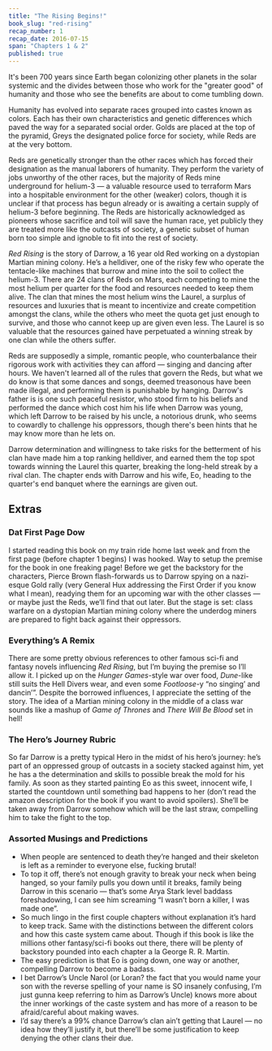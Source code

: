 ```yaml
---
title: "The Rising Begins!"
book_slug: "red-rising"
recap_number: 1
recap_date: 2016-07-15
span: "Chapters 1 & 2"
published: true
---
```


It's been 700 years since Earth began colonizing other planets in the solar systemic and the divides between those who work for the "greater good" of humanity and those who see the benefits are about to come tumbling down. 

Humanity has evolved into separate races grouped into castes known as colors. Each has their own characteristics and genetic differences which paved the way for a separated social order. Golds are placed at the top of the pyramid, Greys the designated police force for society, while Reds are at the very bottom.

Reds are genetically stronger than the other races which has forced their designation as the manual laborers of humanity. They perform the variety of jobs unworthy of the other races, but the majority of Reds mine underground for helium-3 — a valuable resource used to terraform Mars into a hospitable environment for the other (weaker) colors, though it is unclear if that process has begun already or is awaiting a certain supply of helium-3 before beginning. The Reds are historically acknowledged as pioneers whose sacrifice and toil will save the human race, yet publicly they are treated more like the outcasts of society, a genetic subset of human born too simple and ignoble to fit into the rest of society.

*Red Rising* is the story of Darrow, a 16 year old Red working on a dystopian Martian mining colony. He’s a helldiver, one of the risky few who operate the tentacle-like machines that burrow and mine into the soil to collect the helium-3. There are 24 clans of Reds on Mars, each competing to mine the most helium per quarter for the food and resources needed to keep them alive. The clan that mines the most helium wins the Laurel, a surplus of resources and luxuries that is meant to incentivize and create competition amongst the clans, while the others who meet the quota get just enough to survive, and those who cannot keep up are given even less. The Laurel is so valuable that the resources gained have perpetuated a winning streak by one clan while the others suffer.

Reds are supposedly a simple, romantic people, who counterbalance their rigorous work with activities they can afford — singing and dancing after hours. We haven't learned all of the rules that govern the Reds, but what we do know is that some dances and songs, deemed treasonous have been made illegal, and performing them is punishable by hanging. Darrow's father is is one such peaceful resistor, who stood firm to his beliefs and performed the dance which cost him his life when Darrow was young, which left Darrow to be raised by his uncle, a notorious drunk, who seems to cowardly to challenge his oppressors, though there's been hints that he may know more than he lets on.

Darrow determination and willingness to take risks for the betterment of his clan have made him a top ranking helldiver, and earned them the top spot towards winning the Laurel this quarter, breaking the long-held streak by a rival clan. The chapter ends with Darrow and his wife, Eo, heading to the quarter's end banquet where the earnings are given out.

## Extras

### Dat First Page Dow

I started reading this book on my train ride home last week and from the first page (before chapter 1 begins) I was hooked. Way to setup the premise for the book in one freaking page! Before we get the backstory for the characters, Pierce Brown flash-forwards us to Darrow spying on a nazi-esque Gold rally (very General Hux addressing the First Order if you know what I mean), readying them for an upcoming war with the other classes — or maybe just the Reds, we’ll find that out later. But the stage is set: class warfare on a dystopian Martian mining colony where the underdog miners are prepared to fight back against their oppressors.


### Everything’s A Remix

There are some pretty obvious references to other famous sci-fi and fantasy novels influencing *Red Rising*, but I’m buying the premise so I’ll allow it. I picked up on the *Hunger Games*-style war over food, *Dune*-like still suits the Hell Divers wear, and even some *Footloose*-y “no singing’ and dancin’”. Despite the borrowed influences, I appreciate the setting of the story. The idea of a Martian mining colony in the middle of a class war sounds like a mashup of *Game of Thrones* and *There Will Be Blood* set in hell!


### The Hero’s Journey Rubric

So far Darrow is a pretty typical Hero in the midst of his hero’s journey: he’s part of an oppressed group of outcasts in a society stacked against him, yet he has a the determination and skills to possible break the mold for his family. As soon as they started painting Eo as this sweet, innocent wife, I started the countdown until something bad happens to her (don’t read the amazon description for the book if you want to avoid spoilers). She’ll be taken away from Darrow somehow which will be the last straw, compelling him to take the fight to the top.


### Assorted Musings and Predictions
- When people are sentenced to death they’re hanged and their skeleton is left as a reminder to everyone else, fucking brutal! 
- To top it off, there’s not enough gravity to break your neck when being hanged, so your family pulls you down until it breaks, family being Darrow in this scenario — that’s some Arya Stark level baddass foreshadowing, I can see him screaming “I wasn’t born a killer, I was made one”.
- So much lingo in the first couple chapters without explanation it’s hard to keep track. Same with the distinctions between the different colors and how this caste system came about. Though if this book is like the millions other fantasy/sci-fi books out there, there will be plenty of backstory pounded into each chapter a la George R. R. Martin.
- The easy prediction is that Eo is going down, one way or another, compelling Darrow to become a badass.
- I bet Darrow’s Uncle Narol (or Loran? the fact that you would name your son with the reverse spelling of your name is SO insanely confusing, I’m just gunna keep referring to him as Darrow’s Uncle) knows more about the inner workings of the caste system and has more of a reason to be afraid/careful about making waves.
- I’d say there’s a 99% chance Darrow’s clan ain’t getting that Laurel — no idea how they’ll justify it, but there’ll be some justification to keep denying the other clans their due.